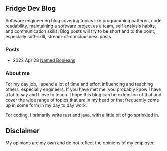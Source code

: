## Fridge Dev Blog

Software engineering blog covering topics like programming patterns, code readability, maintaining a software project as a team, self analysis habits, and communication skills. Blog posts will try to be short and to the point, especially soft-skill, stream-of-conciousness posts.

### Posts

* 2022 Apr 28 [Named Booleans](posts/2022-04-28-named-bool.md)

### About me

For my day job, I spend a lot of time and effort influencing and teaching others, especially engineers. If you have met me, you probably know I have a lot to say and I love to teach. I hope this blog can be extension of that and cover the wide range of topics that are in my head or that frequently come up in some form in my day to day work.

For coding, I primarily write rust and java, with a little bit of go sprinkled in.

## Disclaimer

My opinions are my own and do not reflect the opinions of my employer.
